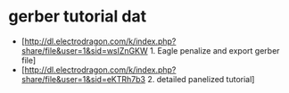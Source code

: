 
# gerber tutorial dat 

* [http://dl.electrodragon.com/k/index.php?share/file&user=1&sid=wsIZnGKW 1. Eagle penalize and export gerber file]
* [http://dl.electrodragon.com/k/index.php?share/file&user=1&sid=eKTRh7b3 2. detailed panelized tutorial]

